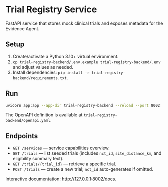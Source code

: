 # Trial Registry Service

FastAPI service that stores mock clinical trials and exposes metadata for the Evidence Agent.

## Setup
1. Create/activate a Python 3.10+ virtual environment.
2. `cp trial-registry-backend/.env.example trial-registry-backend/.env` and adjust values as needed.
3. Install dependencies: `pip install -r trial-registry-backend/requirements.txt`.

## Run
```bash
uvicorn app:app --app-dir trial-registry-backend --reload --port 8002
```

The OpenAPI definition is available at `trial-registry-backend/openapi.yaml`.

## Endpoints
- `GET /services` — service capabilities overview.
- `GET /trials` — list seeded trials (includes `nct_id`, `site_distance_km`, and eligibility summary text).
- `GET /trials/{trial_id}` — retrieve a specific trial.
- `POST /trials` — create a new trial; `nct_id` auto-generates if omitted.

Interactive documentation: <http://127.0.0.1:8002/docs>.
